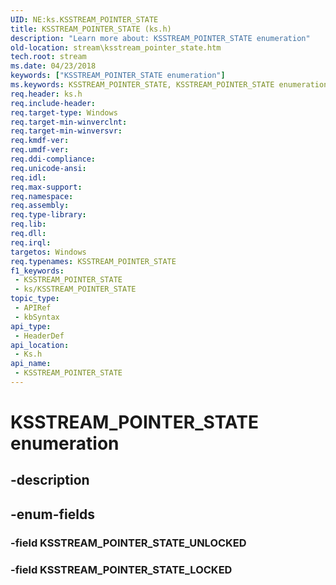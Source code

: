 ```yaml
---
UID: NE:ks.KSSTREAM_POINTER_STATE
title: KSSTREAM_POINTER_STATE (ks.h)
description: "Learn more about: KSSTREAM_POINTER_STATE enumeration"
old-location: stream\ksstream_pointer_state.htm
tech.root: stream
ms.date: 04/23/2018
keywords: ["KSSTREAM_POINTER_STATE enumeration"]
ms.keywords: KSSTREAM_POINTER_STATE, KSSTREAM_POINTER_STATE enumeration [Streaming Media Devices], KSSTREAM_POINTER_STATE_LOCKED, KSSTREAM_POINTER_STATE_UNLOCKED, ks/KSSTREAM_POINTER_STATE, ks/KSSTREAM_POINTER_STATE_LOCKED, ks/KSSTREAM_POINTER_STATE_UNLOCKED, stream.ksstream_pointer_state
req.header: ks.h
req.include-header: 
req.target-type: Windows
req.target-min-winverclnt: 
req.target-min-winversvr: 
req.kmdf-ver: 
req.umdf-ver: 
req.ddi-compliance: 
req.unicode-ansi: 
req.idl: 
req.max-support: 
req.namespace: 
req.assembly: 
req.type-library: 
req.lib: 
req.dll: 
req.irql: 
targetos: Windows
req.typenames: KSSTREAM_POINTER_STATE
f1_keywords:
 - KSSTREAM_POINTER_STATE
 - ks/KSSTREAM_POINTER_STATE
topic_type:
 - APIRef
 - kbSyntax
api_type:
 - HeaderDef
api_location:
 - Ks.h
api_name:
 - KSSTREAM_POINTER_STATE
---
```


# KSSTREAM_POINTER_STATE enumeration


## -description

## -enum-fields

### -field KSSTREAM_POINTER_STATE_UNLOCKED

### -field KSSTREAM_POINTER_STATE_LOCKED

